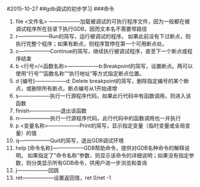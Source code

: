 #2015-10-27
##gdb调试的初步学习
###命令
1. file <文件名> ——————加载被调试的可执行程序文件，因为一般都在被调试程序所在目录下执行GDB，因而文本名不需要带路径
2. r——————Run的简写，运行被调试的程序。
如果此前没有下过断点，则执行完整个程序；如果有断点，则程序暂停在第一个可用断点处。
3. c——————Continue的简写，继续执行被调试程序，直至下一个断点或程序结束
4. b <行号>/<函数名称>——————b:Breakpoint的简写，设置断点。两可以使用“行号”“函数名称”“执行地址”等方式指定断点位置。
5. d [编号]——————d: Delete breakpoint的简写，删除指定编号的某个断点，或删除所有断点。断点编号从1开始递增
6. s——————执行一行源程序代码，如果此行代码中有函数调用，则进入该函数
7. finish——————退出该函数
8. n——————执行一行源程序代码，此行代码中的函数调用也一并执行
9. p <变量名称>——————Print的简写，显示指定变量（临时变量或全局变量）的值
10. q——————Quit的简写，退出GDB调试环境
11. help [命令名称]——————GDB帮助命令，提供对GDB名种命令的解释说明。
如果指定了“命令名称”参数，则显示该命令的详细说明；如果没有指定参数，则分类显示所有GDB命令，供用户进一步浏览和查询
12. j——————回跳
13. ret——————设置返回值，ret 0/ret -1
